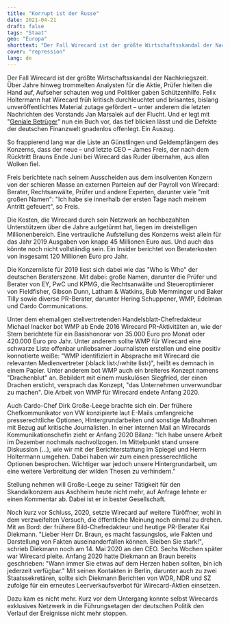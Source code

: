 ```yaml
---
title: "Korrupt ist der Russe"
date: 2021-04-21
draft: false
tags: "Staat"
geo: "Europa"
shorttext: "Der Fall Wirecard ist der größte Wirtschaftsskandal der Nachkriegszeit. Über Jahre hinweg wird durch Korruption das Verbrechen verheimlicht."
cover: "repression"
lang: de
---
```


Der Fall Wirecard ist der größte Wirtschaftsskandal der Nachkriegszeit. Über Jahre hinweg trommelten Analysten für die Aktie, Prüfer hielten die Hand auf, Aufseher schauten weg und Politiker gaben Schützenhilfe. Felix Holtermann hat Wirecard früh kritisch durchleuchtet und brisantes, bislang unveröffentlichtes Material zutage gefördert – unter anderem die letzten Nachrichten des Vorstands Jan Marsalek auf der Flucht. Und er legt mit "[Geniale Betrüger](https://www.buchkomplizen.de/buecher-mehr/geniale-betrueger.html?listtype=search&searchparam=holtermann "GENIALE BETRÜGER")" nun ein Buch vor, das tief blicken lässt und die Defekte der deutschen Finanzwelt gnadenlos offenlegt. Ein Auszug.

So frappierend lang war die Liste an Günstlingen und Geldempfängern des Konzerns, dass der neue – und letzte CEO – James Freis, der nach dem Rücktritt Brauns Ende Juni bei Wirecard das Ruder übernahm, aus allen Wolken fiel.

Freis berichtete nach seinem Ausscheiden aus dem insolventen Konzern von der schieren Masse an externen Parteien auf der Payroll von Wirecard: Berater, Rechtsanwälte, Prüfer und andere Experten, darunter viele "mit großen Namen": "Ich habe sie innerhalb der ersten Tage nach meinem Antritt gefeuert", so Freis.

Die Kosten, die Wirecard durch sein Netzwerk an hochbezahlten Unterstützern über die Jahre aufgetürmt hat, liegen im dreistelligen Millionenbereich. Eine vertrauliche Aufstellung des Konzerns weist allein für das Jahr 2019 Ausgaben von knapp 45 Millionen Euro aus. Und auch das könnte noch nicht vollständig sein. Ein Insider berichtet von Beraterkosten von insgesamt 120 Millionen Euro pro Jahr.

Die Konzernliste für 2019 liest sich dabei wie das "Who is Who" der deutschen Beraterszene. Mit dabei: große Namen, darunter die Prüfer und Berater von EY, PwC und KPMG, die Rechtsanwälte und Steueroptimierer von Fieldfisher, Gibson Dunn, Latham & Watkins, Bub Memminger und Baker Tilly sowie diverse PR-Berater, darunter Hering Schuppener, WMP, Edelman und Cardo Communications.

Unter dem ehemaligen stellvertretenden Handelsblatt-Chefredakteur Michael Inacker bot WMP ab Ende 2016 Wirecard PR-Aktivitäten an, wie der Stern berichtete für ein Basishonorar von 35.000 Euro pro Monat oder 420.000 Euro pro Jahr. Unter anderem sollte WMP für Wirecard eine schwarze Liste offenbar unliebsamer Journalisten erstellen und eine positiv konnotierte weiße: "WMP identifiziert in Absprache mit Wirecard die relevanten Medienvertreter (›black list‹/›white list‹)", heißt es demnach in einem Papier. Unter anderem bot WMP auch ein breiteres Konzept namens "Drachenblut" an. Bebildert mit einem muskulösen Siegfried, der einen Drachen ersticht, versprach das Konzept, "das Unternehmen unverwundbar zu machen". Die Arbeit von WMP für Wirecard endete Anfang 2020.

Auch Cardo-Chef Dirk Große-Leege brachte sich ein. Der frühere Chefkommunikator von VW konzipierte laut E-Mails umfangreiche presserechtliche Optionen, Hintergrundarbeiten und sonstige Maßnahmen mit Bezug auf kritische Journalisten. In einer internen Mail an Wirecards Kommunikationschefin zieht er Anfang 2020 Bilanz: "Ich habe unsere Arbeit im Dezember nochmals nachvollzogen. Im Mittelpunkt stand unsere Diskussion (…), wie wir mit der Berichterstattung im Spiegel und Herrn Holtermann umgehen. Dabei haben wir zum einen presserechtliche Optionen besprochen. Wichtiger war jedoch unsere Hintergrundarbeit, um eine weitere Verbreitung der wilden Thesen zu verhindern."

Stellung nehmen will Große-Leege zu seiner Tätigkeit für den Skandalkonzern aus Aschheim heute nicht mehr, auf Anfrage lehnte er einen Kommentar ab. Dabei ist er in bester Gesellschaft.

Noch kurz vor Schluss, 2020, setzte Wirecard auf weitere Türöffner, wohl in dem verzweifelten Versuch, die öffentliche Meinung noch einmal zu drehen. Mit an Bord: der frühere Bild-Chefredakteur und heutige PR-Berater Kai Diekmann. "Lieber Herr Dr. Braun, es macht fassungslos, wie Fakten und Darstellung von Fakten auseinanderfallen können. Bleiben Sie stark!", schrieb Diekmann noch am 14. Mai 2020 an den CEO. Sechs Wochen später war Wirecard pleite. Anfang 2020 hatte Diekmann an Braun bereits geschrieben: "Wann immer Sie etwas auf dem Herzen haben sollten, bin ich jederzeit verfügbar." Mit seinen Kontakten in Berlin, darunter auch zu zwei Staatssekretären, sollte sich Diekmann Berichten von WDR, NDR und SZ zufolge für ein erneutes Leerverkaufsverbot für Wirecard-Aktien einsetzen.

Dazu kam es nicht mehr. Kurz vor dem Untergang konnte selbst Wirecards exklusives Netzwerk in die Führungsetagen der deutschen Politik den Verlauf der Ereignisse nicht mehr stoppen.
